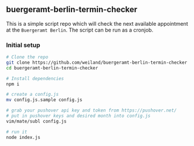 ## buergeramt-berlin-termin-checker

This is a simple script repo which will check the next available appointment at the `Buergeramt Berlin`. The script can be run as a cronjob.

### Initial setup

```bash
# Clone the repo
git clone https://github.com/weiland/buergeramt-berlin-termin-checker
cd buergeramt-berlin-termin-checker

# Install dependencies
npm i

# create a config.js 
mv config.js.sample config.js

# grab your pushover api key and token from https://pushover.net/
# put in pushover keys and desired month into config.js
vim/mate/subl config.js

# run it
node index.js
```


